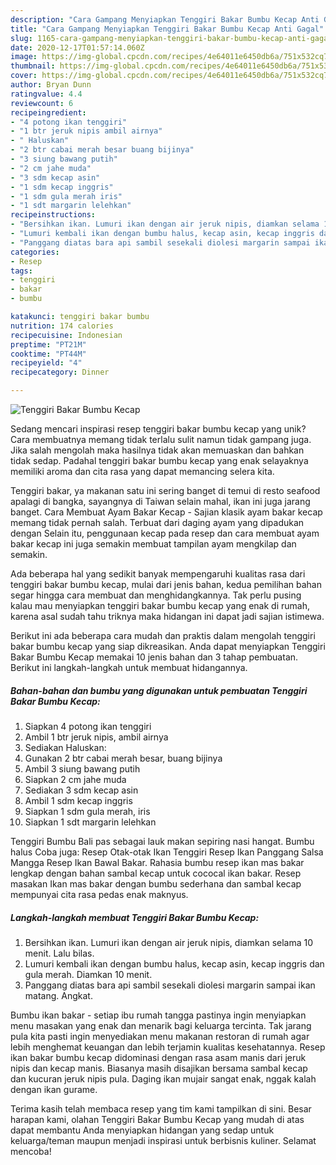 ```yaml
---
description: "Cara Gampang Menyiapkan Tenggiri Bakar Bumbu Kecap Anti Gagal"
title: "Cara Gampang Menyiapkan Tenggiri Bakar Bumbu Kecap Anti Gagal"
slug: 1165-cara-gampang-menyiapkan-tenggiri-bakar-bumbu-kecap-anti-gagal
date: 2020-12-17T01:57:14.060Z
image: https://img-global.cpcdn.com/recipes/4e64011e6450db6a/751x532cq70/tenggiri-bakar-bumbu-kecap-foto-resep-utama.jpg
thumbnail: https://img-global.cpcdn.com/recipes/4e64011e6450db6a/751x532cq70/tenggiri-bakar-bumbu-kecap-foto-resep-utama.jpg
cover: https://img-global.cpcdn.com/recipes/4e64011e6450db6a/751x532cq70/tenggiri-bakar-bumbu-kecap-foto-resep-utama.jpg
author: Bryan Dunn
ratingvalue: 4.4
reviewcount: 6
recipeingredient:
- "4 potong ikan tenggiri"
- "1 btr jeruk nipis ambil airnya"
- " Haluskan"
- "2 btr cabai merah besar buang bijinya"
- "3 siung bawang putih"
- "2 cm jahe muda"
- "3 sdm kecap asin"
- "1 sdm kecap inggris"
- "1 sdm gula merah iris"
- "1 sdt margarin lelehkan"
recipeinstructions:
- "Bersihkan ikan. Lumuri ikan dengan air jeruk nipis, diamkan selama 10 menit. Lalu bilas."
- "Lumuri kembali ikan dengan bumbu halus, kecap asin, kecap inggris dan gula merah. Diamkan 10 menit."
- "Panggang diatas bara api sambil sesekali diolesi margarin sampai ikan matang. Angkat."
categories:
- Resep
tags:
- tenggiri
- bakar
- bumbu

katakunci: tenggiri bakar bumbu 
nutrition: 174 calories
recipecuisine: Indonesian
preptime: "PT21M"
cooktime: "PT44M"
recipeyield: "4"
recipecategory: Dinner

---
```



![Tenggiri Bakar Bumbu Kecap](https://img-global.cpcdn.com/recipes/4e64011e6450db6a/751x532cq70/tenggiri-bakar-bumbu-kecap-foto-resep-utama.jpg)

Sedang mencari inspirasi resep tenggiri bakar bumbu kecap yang unik? Cara membuatnya memang tidak terlalu sulit namun tidak gampang juga. Jika salah mengolah maka hasilnya tidak akan memuaskan dan bahkan tidak sedap. Padahal tenggiri bakar bumbu kecap yang enak selayaknya memiliki aroma dan cita rasa yang dapat memancing selera kita.

Tenggiri bakar, ya makanan satu ini sering banget di temui di resto seafood apalagi di bangka, sayangnya di Taiwan selain mahal, ikan ini juga jarang banget. Cara Membuat Ayam Bakar Kecap - Sajian klasik ayam bakar kecap memang tidak pernah salah. Terbuat dari daging ayam yang dipadukan dengan Selain itu, penggunaan kecap pada resep dan cara membuat ayam bakar kecap ini juga semakin membuat tampilan ayam mengkilap dan semakin.

Ada beberapa hal yang sedikit banyak mempengaruhi kualitas rasa dari tenggiri bakar bumbu kecap, mulai dari jenis bahan, kedua pemilihan bahan segar hingga cara membuat dan menghidangkannya. Tak perlu pusing kalau mau menyiapkan tenggiri bakar bumbu kecap yang enak di rumah, karena asal sudah tahu triknya maka hidangan ini dapat jadi sajian istimewa.


Berikut ini ada beberapa cara mudah dan praktis dalam mengolah tenggiri bakar bumbu kecap yang siap dikreasikan. Anda dapat menyiapkan Tenggiri Bakar Bumbu Kecap memakai 10 jenis bahan dan 3 tahap pembuatan. Berikut ini langkah-langkah untuk membuat hidangannya.

<!--inarticleads1-->

##### Bahan-bahan dan bumbu yang digunakan untuk pembuatan Tenggiri Bakar Bumbu Kecap:

1. Siapkan 4 potong ikan tenggiri
1. Ambil 1 btr jeruk nipis, ambil airnya
1. Sediakan  Haluskan:
1. Gunakan 2 btr cabai merah besar, buang bijinya
1. Ambil 3 siung bawang putih
1. Siapkan 2 cm jahe muda
1. Sediakan 3 sdm kecap asin
1. Ambil 1 sdm kecap inggris
1. Siapkan 1 sdm gula merah, iris
1. Siapkan 1 sdt margarin lelehkan


Tenggiri Bumbu Bali pas sebagai lauk makan sepiring nasi hangat. Bumbu halus Coba juga: Resep Otak-otak Ikan Tenggiri Resep Ikan Panggang Salsa Mangga Resep Ikan Bawal Bakar. Rahasia bumbu resep ikan mas bakar lengkap dengan bahan sambal kecap untuk cococal ikan bakar. Resep masakan Ikan mas bakar dengan bumbu sederhana dan sambal kecap mempunyai cita rasa pedas enak maknyus. 

<!--inarticleads2-->

##### Langkah-langkah membuat Tenggiri Bakar Bumbu Kecap:

1. Bersihkan ikan. Lumuri ikan dengan air jeruk nipis, diamkan selama 10 menit. Lalu bilas.
1. Lumuri kembali ikan dengan bumbu halus, kecap asin, kecap inggris dan gula merah. Diamkan 10 menit.
1. Panggang diatas bara api sambil sesekali diolesi margarin sampai ikan matang. Angkat.


Bumbu ikan bakar - setiap ibu rumah tangga pastinya ingin menyiapkan menu masakan yang enak dan menarik bagi keluarga tercinta. Tak jarang pula kita pasti ingin menyediakan menu makanan restoran di rumah agar lebih menghemat keuangan dan lebih terjamin kualitas kesehatannya. Resep ikan bakar bumbu kecap didominasi dengan rasa asam manis dari jeruk nipis dan kecap manis. Biasanya masih disajikan bersama sambal kecap dan kucuran jeruk nipis pula. Daging ikan mujair sangat enak, nggak kalah dengan ikan gurame. 

Terima kasih telah membaca resep yang tim kami tampilkan di sini. Besar harapan kami, olahan Tenggiri Bakar Bumbu Kecap yang mudah di atas dapat membantu Anda menyiapkan hidangan yang sedap untuk keluarga/teman maupun menjadi inspirasi untuk berbisnis kuliner. Selamat mencoba!

